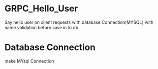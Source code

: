 # GRPC_Hello_User
Say hello user on client requests with database Connection(MYSQL) with name validation before save in to db.

# Database Connection
make MYsql Connection 
